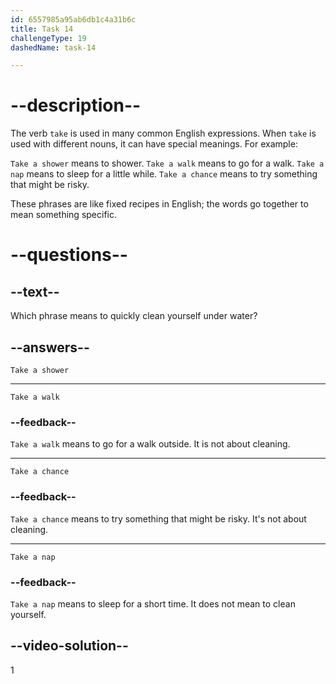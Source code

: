 ```yaml
---
id: 6557985a95ab6db1c4a31b6c
title: Task 14
challengeType: 19
dashedName: task-14

---
```


# --description--

The verb `take` is used in many common English expressions. When `take` is used with different nouns, it can have special meanings. For example:

`Take a shower` means to shower.
`Take a walk` means to go for a walk.
`Take a nap` means to sleep for a little while.
`Take a chance` means to try something that might be risky.

These phrases are like fixed recipes in English; the words go together to mean something specific.

# --questions--

## --text--

Which phrase means to quickly clean yourself under water?

## --answers--

`Take a shower`

---

`Take a walk`

### --feedback--

`Take a walk` means to go for a walk outside. It is not about cleaning.

---

`Take a chance`

### --feedback--

`Take a chance` means to try something that might be risky. It's not about cleaning.

---

`Take a nap`

### --feedback--

`Take a nap` means to sleep for a short time. It does not mean to clean yourself.

## --video-solution--

1

